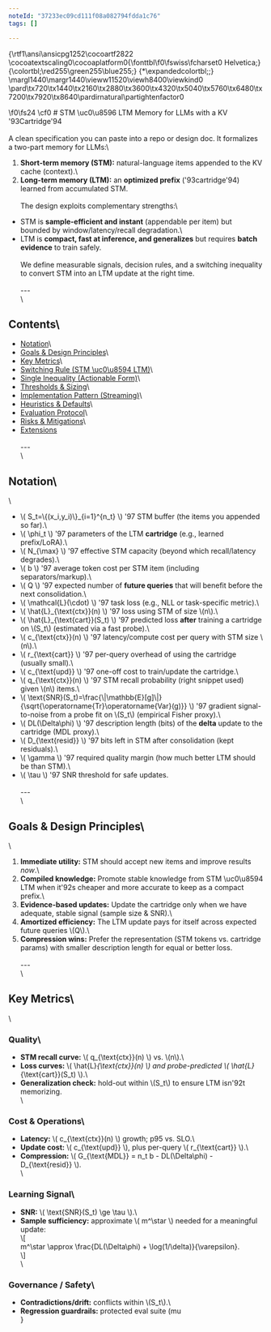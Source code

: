 ```yaml
---
noteId: "37233ec09cd111f08a082794fdda1c76"
tags: []

---
```


{\rtf1\ansi\ansicpg1252\cocoartf2822
\cocoatextscaling0\cocoaplatform0{\fonttbl\f0\fswiss\fcharset0 Helvetica;}
{\colortbl;\red255\green255\blue255;}
{\*\expandedcolortbl;;}
\margl1440\margr1440\vieww11520\viewh8400\viewkind0
\pard\tx720\tx1440\tx2160\tx2880\tx3600\tx4320\tx5040\tx5760\tx6480\tx7200\tx7920\tx8640\pardirnatural\partightenfactor0

\f0\fs24 \cf0 # STM \uc0\u8596  LTM Memory for LLMs with a KV \'93Cartridge\'94\
\
A clean specification you can paste into a repo or design doc. It formalizes a two-part memory for LLMs:\
1) **Short-term memory (STM):** natural-language items appended to the KV cache (context).\
2) **Long-term memory (LTM):** an **optimized prefix** (\'93cartridge\'94) learned from accumulated STM.\
\
The design exploits complementary strengths:\
- STM is **sample-efficient and instant** (appendable per item) but bounded by window/latency/recall degradation.\
- LTM is **compact, fast at inference, and generalizes** but requires **batch evidence** to train safely.\
\
We define measurable signals, decision rules, and a switching inequality to convert STM into an LTM update at the right time.\
\
---\
\
## Contents\
- [Notation](#notation)\
- [Goals & Design Principles](#goals--design-principles)\
- [Key Metrics](#key-metrics)\
- [Switching Rule (STM \uc0\u8594  LTM)](#switching-rule-stm--ltm)\
- [Single Inequality (Actionable Form)](#single-inequality-actionable-form)\
- [Thresholds & Sizing](#thresholds--sizing)\
- [Implementation Pattern (Streaming)](#implementation-pattern-streaming)\
- [Heuristics & Defaults](#heuristics--defaults)\
- [Evaluation Protocol](#evaluation-protocol)\
- [Risks & Mitigations](#risks--mitigations)\
- [Extensions](#extensions)\
\
---\
\
## Notation\
\
- \\( S_t=\\\{(x_i,y_i)\\\}_\{i=1\}^\{n_t\} \\) \'97 STM buffer (the items you appended so far).\
- \\( \\phi_t \\) \'97 parameters of the LTM **cartridge** (e.g., learned prefix/LoRA).\
- \\( N_\{\\max\} \\) \'97 effective STM capacity (beyond which recall/latency degrades).\
- \\( b \\) \'97 average token cost per STM item (including separators/markup).\
- \\( Q \\) \'97 expected number of **future queries** that will benefit before the next consolidation.\
- \\( \\mathcal\{L\}(\\cdot) \\) \'97 task loss (e.g., NLL or task-specific metric).\
- \\( \\hat\{L\}_\{\\text\{ctx\}\}(n) \\) \'97 loss using STM of size \\(n\\).\
- \\( \\hat\{L\}_\{\\text\{cart\}\}(S_t) \\) \'97 predicted loss **after** training a cartridge on \\(S_t\\) (estimated via a fast probe).\
- \\( c_\{\\text\{ctx\}\}(n) \\) \'97 latency/compute cost per query with STM size \\(n\\).\
- \\( r_\{\\text\{cart\}\} \\) \'97 per-query overhead of using the cartridge (usually small).\
- \\( c_\{\\text\{upd\}\} \\) \'97 one-off cost to train/update the cartridge.\
- \\( q_\{\\text\{ctx\}\}(n) \\) \'97 STM recall probability (right snippet used) given \\(n\\) items.\
- \\( \\text\{SNR\}(S_t)=\\frac\{\\|\\mathbb\{E\}[g]\\|\}\{\\sqrt\{\\operatorname\{Tr\}\\operatorname\{Var\}(g)\}\} \\) \'97 gradient signal-to-noise from a probe fit on \\(S_t\\) (empirical Fisher proxy).\
- \\( DL(\\Delta\\phi) \\) \'97 description length (bits) of the **delta** update to the cartridge (MDL proxy).\
- \\( D_\{\\text\{resid\}\} \\) \'97 bits left in STM after consolidation (kept residuals).\
- \\( \\gamma \\) \'97 required quality margin (how much better LTM should be than STM).\
- \\( \\tau \\) \'97 SNR threshold for safe updates.\
\
---\
\
## Goals & Design Principles\
\
1. **Immediate utility:** STM should accept new items and improve results *now*.\
2. **Compiled knowledge:** Promote stable knowledge from STM \uc0\u8594  LTM when it\'92s cheaper and more accurate to keep as a compact prefix.\
3. **Evidence-based updates:** Update the cartridge only when we have adequate, stable signal (sample size & SNR).\
4. **Amortized efficiency:** The LTM update pays for itself across expected future queries \\(Q\\).\
5. **Compression wins:** Prefer the representation (STM tokens vs. cartridge params) with smaller description length for equal or better loss.\
\
---\
\
## Key Metrics\
\
### Quality\
- **STM recall curve:** \\( q_\{\\text\{ctx\}\}(n) \\) vs. \\(n\\).\
- **Loss curves:** \\( \\hat\{L\}_\{\\text\{ctx\}\}(n) \\) and probe-predicted \\( \\hat\{L\}_\{\\text\{cart\}\}(S_t) \\).\
- **Generalization check:** hold-out within \\(S_t\\) to ensure LTM isn\'92t memorizing.\
\
### Cost & Operations\
- **Latency:** \\( c_\{\\text\{ctx\}\}(n) \\) growth; p95 vs. SLO.\
- **Update cost:** \\( c_\{\\text\{upd\}\} \\), plus per-query \\( r_\{\\text\{cart\}\} \\).\
- **Compression:** \\( G_\{\\text\{MDL\}\} = n_t b - DL(\\Delta\\phi) - D_\{\\text\{resid\}\} \\).\
\
### Learning Signal\
- **SNR:** \\( \\text\{SNR\}(S_t) \\ge \\tau \\).\
- **Sample sufficiency:** approximate \\( m^\\star \\) needed for a meaningful update:\
  \\[\
  m^\\star \\approx \\frac\{DL(\\Delta\\phi) + \\log(1/\\delta)\}\{\\varepsilon\}.\
  \\]\
\
### Governance / Safety\
- **Contradictions/drift:** conflicts within \\(S_t\\).\
- **Regression guardrails:** protected eval suite (mu\
}